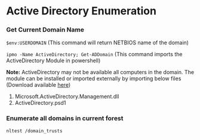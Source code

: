 
# Active Directory Enumeration
### Get Current Domain Name
```$env:USERDOMAIN``` (This command will return NETBIOS name  of the domain)

```ipmo -Name ActiveDirectory; Get-ADDomain```  (This command imports the ActiveDirectory Module in powershell)

**Note:** ActiveDirectory may not be available all computers in the domain. The module can be installed or imported externally by importing below files (Download available [here](https://github.com/samratashok/ADModule]))
1. Microsoft.ActiveDirectory.Management.dll
2. ActiveDirectory.psd1

### Enumerate all domains in current forest
```nltest /domain_trusts```

